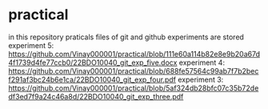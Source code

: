 # practical
in this repository praticals files of git and github experiments are stored
experiment 5: https://github.com/Vinay000001/practical/blob/111e60a114b82e8e9b20a67d4f1739d4fe77ccb0/22BDO10040_git_exp_five.docx
experiment 4: https://github.com/Vinay000001/practical/blob/688fe57564c99ab7f7b2becf291af3bc24b6e1ca/22BDO10040_git_exp_four.pdf
experiment 3: https://github.com/Vinay000001/practical/blob/5af324db28bfc07c35b72dedf3ed7f9a24c46a8d/22BDO10040_git_exp_three.pdf
